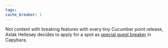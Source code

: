 ```yaml
---
tags: 
cache_breaker: 1
---
```


Not content with breaking features with every tiny Cucumber point release, Aslak Hellesøy decides to apply for a spot as [special guest breaker](http://github.com/jnicklas/capybara/commit/bb6051078a4ac645f607fd0003b8280f33e8c353) in Capybara.
